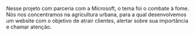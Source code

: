 Nesse projeto com parceria com a Microsoft, o tema foi o combate à fome. Nós nos concentramos na agricultura urbana, para a qual desenvolvemos um website com o objetivo de atrair clientes, alertar sobre sua importância e chamar atenção.
